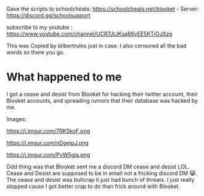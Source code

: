 Gave the scripts to schoolcheats: https://schoolcheats.net/blooket - Server: https://discord.gg/schoolsupport

subscribe to my youtube : https://www.youtube.com/channel/UCR7JtJKsa66yEE5KTiOJXzg

 This was Copied by bilbertrules just in case. I also censored all the bad words so there you go.
 
# What happened to me

I got a cease and desist from Blooket for hacking their twitter account, their Blooket accounts, and spreading rumors that their database was hacked by me.

Images:

https://i.imgur.com/7RKSkoF.png

https://i.imgur.com/nDgejpJ.png

https://i.imgur.com/PvW5gja.png

Odd thing was that Blooket sent me a discord DM cease and desist LOL. Cease and Desist are supposed to be in email not a fricking discord DM 😹. The cease and desist was bullcrap it just had bunch of threats. I just really stopped cause I got better crap to do than frick around with Blooket.

